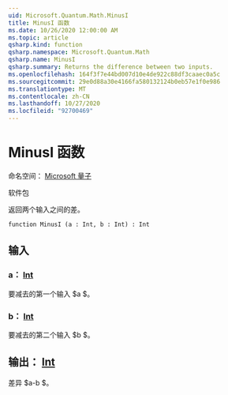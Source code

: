 ```yaml
---
uid: Microsoft.Quantum.Math.MinusI
title: MinusI 函数
ms.date: 10/26/2020 12:00:00 AM
ms.topic: article
qsharp.kind: function
qsharp.namespace: Microsoft.Quantum.Math
qsharp.name: MinusI
qsharp.summary: Returns the difference between two inputs.
ms.openlocfilehash: 164f3f7e44bd007d10e4de922c88df3caaec0a5c
ms.sourcegitcommit: 29e0d88a30e4166fa580132124b0eb57e1f0e986
ms.translationtype: MT
ms.contentlocale: zh-CN
ms.lasthandoff: 10/27/2020
ms.locfileid: "92700469"
---
```

# <a name="minusi-function"></a>MinusI 函数

命名空间： [Microsoft 量子](xref:Microsoft.Quantum.Math)

软件包 [](https://nuget.org/packages/)


返回两个输入之间的差。

```qsharp
function MinusI (a : Int, b : Int) : Int
```


## <a name="input"></a>输入

### <a name="a--int"></a>a： [Int](xref:microsoft.quantum.lang-ref.int)

要减去的第一个输入 $a $。


### <a name="b--int"></a>b： [Int](xref:microsoft.quantum.lang-ref.int)

要减去的第二个输入 $b $。



## <a name="output--int"></a>输出： [Int](xref:microsoft.quantum.lang-ref.int)

差异 $a-b $。